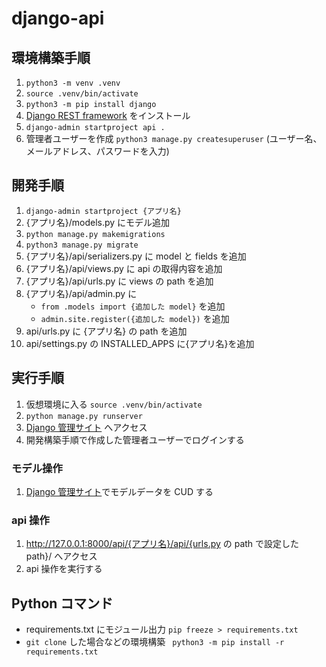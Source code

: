 # django-api

## 環境構築手順

1. `python3 -m venv .venv`
1. `source .venv/bin/activate`
1. `python3 -m pip install django`
1. [Django REST framework](https://www.django-rest-framework.org/) をインストール
1. `django-admin startproject api .`
1. 管理者ユーザーを作成
   `python3 manage.py createsuperuser`
   (ユーザー名、メールアドレス、パスワードを入力)

## 開発手順

1. `django-admin startproject {アプリ名}`
1. {アプリ名}/models.py にモデル追加
1. `python manage.py makemigrations`
1. `python3 manage.py migrate`
1. {アプリ名}/api/serializers.py に model と fields を追加
1. {アプリ名}/api/views.py に api の取得内容を追加
1. {アプリ名}/api/urls.py に views の path を追加
1. {アプリ名}/api/admin.py に
   - `from .models import {追加した model}` を追加
   - `admin.site.register({追加した model})` を追加
1. api/urls.py に {アプリ名} の path を追加
1. api/settings.py の INSTALLED_APPS に{アプリ名}を追加

## 実行手順

1. 仮想環境に入る `source .venv/bin/activate`
1. `python manage.py runserver`
1. [Django 管理サイト](http://127.0.0.1:8000/admin) へアクセス
1. 開発構築手順で作成した管理者ユーザーでログインする

### モデル操作

1. [Django 管理サイト](http://127.0.0.1:8000/admin)でモデルデータを CUD する

### api 操作

1. http://127.0.0.1:8000/api/{アプリ名}/api/{urls.py の path で設定した path}/ へアクセス
1. api 操作を実行する

## Python コマンド

- requirements.txt にモジュール出力
  `pip freeze > requirements.txt`
- `git clone` した場合などの環境構築
  ` python3 -m pip install -r requirements.txt`
